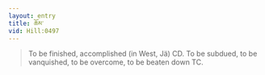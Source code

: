 ```yaml
---
layout: entry
title: ཆོམ་
vid: Hill:0497
---
```

> To be finished, accomplished (in West, Jä) CD. To be subdued, to be vanquished, to be overcome, to be beaten down TC.
